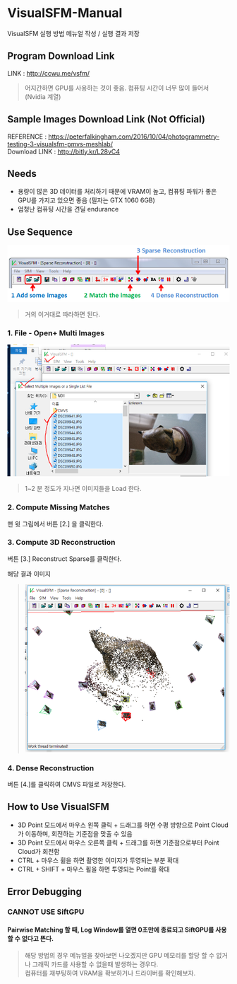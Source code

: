 # VisualSFM-Manual
VisualSFM 실행 방법 메뉴얼 작성 / 실행 결과 저장

## Program Download Link    

LINK : http://ccwu.me/vsfm/
> 어지간하면 GPU를 사용하는 것이 좋음. 컴퓨팅 시간이 너무 많이 들어서 (Nvidia 계열)

## Sample Images Download Link (Not Official)

REFERENCE : https://peterfalkingham.com/2016/10/04/photogrammetry-testing-3-visualsfm-pmvs-meshlab/    
Download LINK : http://bitly.kr/L28vC4

## Needs
* 용량이 많은 3D 데이터를 처리하기 때문에 VRAM이 높고, 컴퓨팅 파워가 좋은 GPU를 가지고 있으면 좋음 (필자는 GTX 1060 6GB)    
* 엄청난 컴퓨팅 시간을 견딜 endurance    

## Use Sequence
    
    
    
![img1](./image.png)    
    
    
    
    
> 거의 이거대로 따라하면 된다.    

### **1. File - Open+ Multi Images**

![img2](./image2.PNG)
> 1~2 분 정도가 지나면 이미지들을 Load 한다.

### **2. Compute Missing Matches**

맨 윗 그림에서 버튼 \[2.\] 을 클릭한다.

### **3. Compute 3D Reconstruction**

버튼 \[3.\] Reconstruct Sparse를 클릭한다.    

해당 결과 이미지
> ![img3](./image3.png)    

### **4. Dense Reconstruction**
    
버튼 \[4.\]를 클릭하여 CMVS 파일로 저장한다.


## How to Use VisualSFM

* 3D Point 모드에서 마우스 왼쪽 클릭 + 드래그를 하면 수평 방향으로 Point Cloud가 이동하며, 회전하는 기준점을 맞출 수 있음
* 3D Point 모드에서 마우스 오른쪽 클릭 + 드래그를 하면 기준점으로부터 Point Cloud가 회전함
* CTRL + 마우스 휠을 하면 촬영한 이미지가 투영되는 부분 확대
* CTRL + SHIFT + 마우스 휠을 하면 투영되는 Point를 확대

## Error Debugging

### CANNOT USE SiftGPU

#### Pairwise Matching 할 때, Log Window를 열면 0초만에 종료되고 SiftGPU를 사용할 수 없다고 뜬다.
> 해당 방법의 경우 메뉴얼을 찾아보면 나오겠지만 GPU 메모리를 할당 할 수 없거나 그래픽 카드를 사용할 수 없을때 발생하는 경우다.    
> 컴퓨터를 재부팅하여 VRAM을 확보하거나 드라이버를 확인해보자.
